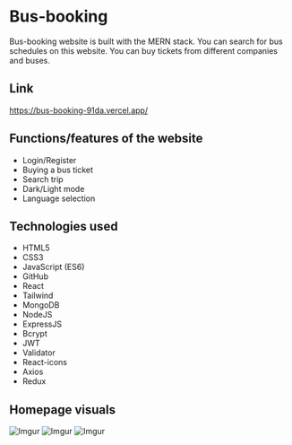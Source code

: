 # Bus-booking
 Bus-booking website is built with the MERN stack. 
 You can search for bus schedules on this website. You can buy tickets from different companies and buses.

## Link
https://bus-booking-91da.vercel.app/

## Functions/features of the website
* Login/Register
* Buying a bus ticket
* Search trip
* Dark/Light mode
* Language selection



## Technologies used


* HTML5
* CSS3
* JavaScript (ES6)
* GitHub
* React
* Tailwind
* MongoDB
* NodeJS
* ExpressJS
* Bcrypt
* JWT
* Validator
* React-icons
* Axios
* Redux
  
  




## Homepage visuals


![Imgur](https://i.imgur.com/UOa98zy.png)
![Imgur](https://i.imgur.com/N0oyvEm.png)
![Imgur](https://i.imgur.com/AiLexPp.png)
